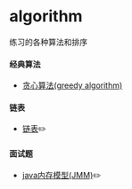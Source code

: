 # algorithm
练习的各种算法和排序
#### 经典算法
- [贪心算法(greedy algorithm)](https://github.com/CNwxp/algorithm/blob/master/learning-note/%E8%B4%AA%E5%BF%83%E7%AE%97%E6%B3%95(greedy%20algorithm).md)
#### 链表
- [链表](https://github.com/CNwxp/algorithm/blob/master/linkedlist/levaltraversal.md):pencil2:
#### 面试题
- [java内存模型(JMM)](https://github.com/CNwxp/algorithm/new/master):pencil2:

  
